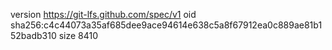 version https://git-lfs.github.com/spec/v1
oid sha256:c4c44073a35af685dee9ace94614e638c5a8f67912ea0c889ae81b152badb310
size 8410
